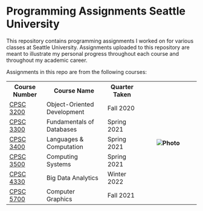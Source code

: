 # Programming Assignments Seattle University

This repository contains programming assignments I worked on for various classes at Seattle University. Assignments uploaded to this repository are meant to illustrate my personal progress throughout each course and throughout my academic career.

Assignments in this repo are from the following courses:

<table>
  <tr>
    <th>Course Number</th>
    <th>Course Name</th>
    <th>Quarter Taken</th>
    <th width="30%" rowspan=7><image alt="Photo" src="./SU_Dark.jpg" /></th>
  </tr>
  <tr>
    <td><a href="./CPSC 3200 Object-Oriented Development">CPSC 3200</a></td>
    <td>Object-Oriented Development</td>
    <td>Fall 2020</td>
  </tr>
  <tr>
    <td><a href="./CPSC 3300 Fundamentals of Databases">CPSC 3300</a></td>
    <td>Fundamentals of Databases</td>
    <td>Spring 2021</td>
  </tr>
  <tr>
    <td><a href="./CPSC 3400 Languages & Computation">CPSC 3400</a></td>
    <td>Languages & Computation</td>
    <td>Spring 2021</td>
  </tr>
  <tr>
    <td><a href="./CPSC 3500 Computing Systems">CPSC 3500</a></td>
    <td>Computing Systems</td>
    <td>Spring 2021</td>
  </tr>
  <tr>
    <td><a href="./CPSC 4330 Big Data Analytics">CPSC 4330</a></td>
    <td>Big Data Analytics</td>
    <td>Winter 2022</td>
  </tr>
  <tr>
    <td><a href="./CPSC 5700 Computer Graphics">CPSC 5700</a></td>
    <td>Computer Graphics</td>
    <td>Fall 2021</td>
  </tr>
</table>
